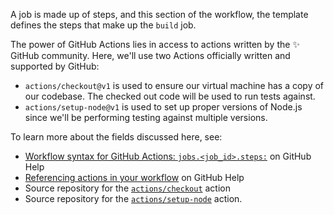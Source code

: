 A job is made up of steps, and this section of the workflow, the template defines the steps that make up the `build` job.

The power of GitHub Actions lies in access to actions written by the :sparkles: GitHub community. Here, we'll use two Actions officially written and supported by GitHub:
- `actions/checkout@v1` is used to ensure our virtual machine has a copy of our codebase. The checked out code will be used to run tests against.
- `actions/setup-node@v1` is used to set up proper versions of Node.js since we'll be performing testing against multiple versions.

To learn more about the fields discussed here, see:
- [Workflow syntax for GitHub Actions: `jobs.<job_id>.steps:`](https://help.github.com/en/articles/workflow-syntax-for-github-actions#jobsjob_idsteps) on GitHub Help 
- [Referencing actions in your workflow](https://help.github.com/en/articles/configuring-a-workflow#referencing-actions-in-your-workflow) on GitHub Help
- Source repository for the [`actions/checkout`](https://github.com/actions/checkout) action
- Source repository for the [`actions/setup-node`](https://github.com/actions/setup-node) action.
